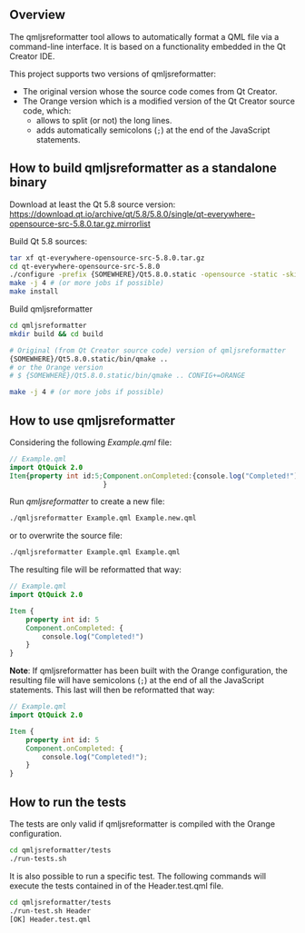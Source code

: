 ## Overview

The qmljsreformatter tool allows to automatically format a QML file via a command-line interface. It is based on a functionality embedded in the Qt Creator IDE.

This project supports two versions of qmljsreformatter:
* The original version whose the source code comes from Qt Creator.
* The Orange version which is a modified version of the Qt Creator source code, which:
  * allows to split (or not) the long lines.
  * adds automatically semicolons (`;`) at the end of the JavaScript statements.

## How to build qmljsreformatter as a standalone binary

Download at least the Qt 5.8 source version: https://download.qt.io/archive/qt/5.8/5.8.0/single/qt-everywhere-opensource-src-5.8.0.tar.gz.mirrorlist

Build Qt 5.8 sources:
```bash
tar xf qt-everywhere-opensource-src-5.8.0.tar.gz
cd qt-everywhere-opensource-src-5.8.0
./configure -prefix {SOMEWHERE}/Qt5.8.0.static -opensource -static -skip wayland -no-egl -nomake examples
make -j 4 # (or more jobs if possible)
make install
```

Build qmljsreformatter
```bash
cd qmljsreformatter
mkdir build && cd build

# Original (from Qt Creator source code) version of qmljsreformatter
{SOMEWHERE}/Qt5.8.0.static/bin/qmake ..
# or the Orange version
# $ {SOMEWHERE}/Qt5.8.0.static/bin/qmake .. CONFIG+=ORANGE

make -j 4 # (or more jobs if possible)
```

## How to use qmljsreformatter

Considering the following _Example.qml_ file:

```qml
// Example.qml
import QtQuick 2.0
Item{property int id:5;Component.onCompleted:{console.log("Completed!")}
                       }
```

Run _qmljsreformatter_ to create a new file:

```bash
./qmljsreformatter Example.qml Example.new.qml
```

or to overwrite the source file:

```bash
./qmljsreformatter Example.qml Example.qml
```

The resulting file will be reformatted that way:

```qml
// Example.qml
import QtQuick 2.0

Item {
    property int id: 5
    Component.onCompleted: {
        console.log("Completed!")
    }
}
```

**Note**: If qmljsreformatter has been built with the Orange configuration, the resulting file will have semicolons (`;`) at the end of all the JavaScript statements. This last will then be reformatted that way:

```qml
// Example.qml
import QtQuick 2.0

Item {
    property int id: 5
    Component.onCompleted: {
        console.log("Completed!");
    }
}
```

## How to run the tests

The tests are only valid if qmljsreformatter is compiled with the Orange configuration.

```bash
cd qmljsreformatter/tests
./run-tests.sh
```

It is also possible to run a specific test. The following commands will execute the tests contained in of the Header.test.qml file.

```bash
cd qmljsreformatter/tests
./run-test.sh Header
[OK] Header.test.qml
```
